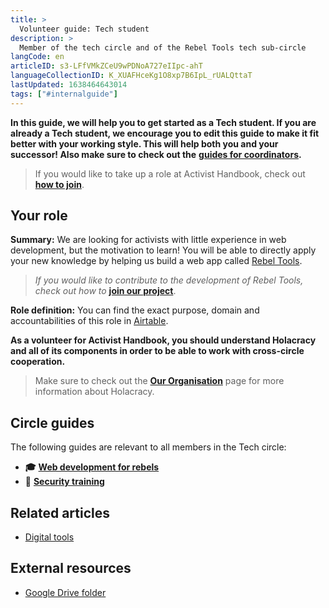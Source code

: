 ```yaml
---
title: >
  Volunteer guide: Tech student
description: >
  Member of the tech circle and of the Rebel Tools tech sub-circle
langCode: en
articleID: s3-LFfVMkZCeU9wPDNoA727eIIpc-ahT
languageCollectionID: K_XUAFHceKg1O8xp7B6IpL_rUALQttaT
lastUpdated: 1638464643014
tags: ["#internalguide"]
---
```


**In this guide, we will help you to get started as a Tech student. If you are already a Tech student, we encourage you to edit this guide to make it fit better with your working style. This will help both you and your successor! Also make sure to check out the** [**guides for coordinators**](/support)**.**

> If you would like to take up a role at Activist Handbook, check out [**how to join**](/join).

## **Your role**

**Summary:** We are looking for activists with little experience in web development, but the motivation to learn! You will be able to directly apply your new knowledge by helping us build a web app called [Rebel Tools](https://rebel.tools/).

> _If you would like to contribute to the development of Rebel Tools, check out how to_ [**join our project**](https://mailchi.mp/activisthandbook/rebeltools).

**Role definition:** You can find the exact purpose, domain and accountabilities of this role in [Airtable](https://airtable.com/appVJ580r68oWQ6M4/tblTRJuhY3VDCNwJr/viwQ80eK0aE226gpv/recEGgaTvEJT4fmgY?blocks=hide).

**As a volunteer for Activist Handbook, you should understand Holacracy and all of its components in order to be able to work with cross-circle cooperation.**

> Make sure to check out the [**Our Organisation**](/support/organisation) page for more information about Holacracy.

## **Circle guides**

The following guides are relevant to all members in the Tech circle:

-   **🎓** [**Web development for rebels**](/academy/web-dev)
-   **🔐** [**Security training**](/support/tech/security-training)

## **Related articles**

-   [Digital tools](/tools)

## **External resources**

-   [Google Drive folder](https://drive.google.com/drive/u/0/folders/1TicTaeF_0VOxiAYWqPqNi7-OYsRmMGti)